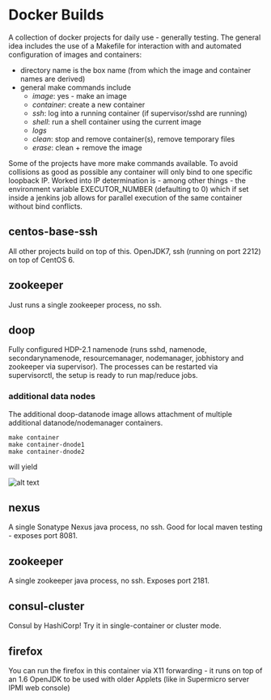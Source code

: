 # Docker Builds

A collection of docker projects for daily use - generally testing. The general idea includes the use of a Makefile for interaction with and automated configuration of images and containers:

* directory name is the box name (from which the image and container names are derived)
* general make commands include
  * _image_: yes - make an image
  * _container_: create a new container
  * _ssh_: log into a running container (if supervisor/sshd are running)
  * _shell_: run a shell container using the current image
  * _logs_
  * _clean_: stop and remove container(s), remove temporary files
  * _erase_: clean + remove the image

Some of the projects have more make commands available. To avoid collisions as good as possible any container will only bind to one specific loopback IP. Worked into IP determination is - among other things - the environment variable EXECUTOR_NUMBER (defaulting to 0) which if set inside a jenkins job allows for parallel execution of the same container without bind conflicts.

## centos-base-ssh

All other projects build on top of this. OpenJDK7, ssh (running on port 2212) on top of CentOS 6.

## zookeeper

Just runs a single zookeeper process, no ssh.

## doop

Fully configured HDP-2.1 namenode (runs sshd, namenode, secondarynamenode, resourcemanager, nodemanager, jobhistory and zookeeper via supervisor). The processes can be restarted via supervisorctl, the setup is ready to run map/reduce jobs.

### additional data nodes

The additional doop-datanode image allows attachment of multiple additional datanode/nodemanager containers.

    make container
    make container-dnode1
    make container-dnode2

will yield 

![alt text](https://github.com/sroegner/docker-builds/raw/master/doop/doop-cluster.png "doop cluster with two datanode containers")

## nexus

A single Sonatype Nexus java process, no ssh. Good for local maven testing - exposes port 8081.

## zookeeper

A single zookeeper java process, no ssh. Exposes port 2181.

## consul-cluster

Consul by HashiCorp! Try it in single-container or cluster mode.

## firefox

You can run the firefox in this container via X11 forwarding - it runs on top of an 1.6 OpenJDK to be used with older Applets (like in Supermicro server IPMI web console)
